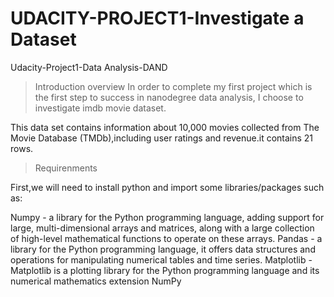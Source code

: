 # UDACITY-PROJECT1-Investigate a Dataset
Udacity-Project1-Data Analysis-DAND

>Introduction
overview In order to complete my first project which is the first step to success in nanodegree data analysis, I choose to investigate imdb movie dataset.

This data set contains information about 10,000 movies collected from The Movie Database (TMDb),including user ratings and revenue.it contains 21 rows.

>Requirenments

First,we will need to install python and import some libraries/packages such as:

Numpy - a library for the Python programming language, adding support for large, multi-dimensional arrays and matrices, along with a large collection of high-level mathematical functions to operate on these arrays.
Pandas - a library for the Python programming language, it offers data structures and operations for manipulating numerical tables and time series.
Matplotlib - Matplotlib is a plotting library for the Python programming language and its numerical mathematics extension NumPy

